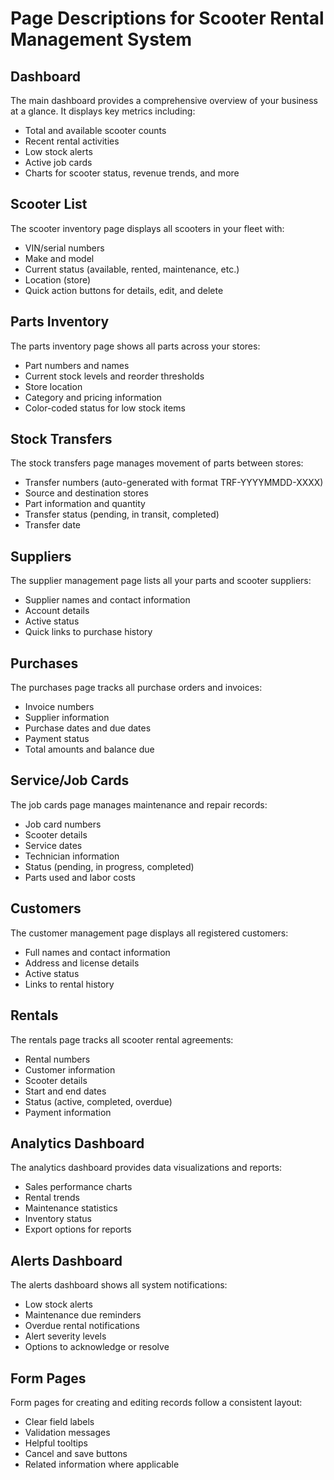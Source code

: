 # Page Descriptions for Scooter Rental Management System

## Dashboard
The main dashboard provides a comprehensive overview of your business at a glance. It displays key metrics including:
- Total and available scooter counts
- Recent rental activities
- Low stock alerts
- Active job cards
- Charts for scooter status, revenue trends, and more

## Scooter List
The scooter inventory page displays all scooters in your fleet with:
- VIN/serial numbers
- Make and model
- Current status (available, rented, maintenance, etc.)
- Location (store)
- Quick action buttons for details, edit, and delete

## Parts Inventory
The parts inventory page shows all parts across your stores:
- Part numbers and names
- Current stock levels and reorder thresholds
- Store location
- Category and pricing information
- Color-coded status for low stock items

## Stock Transfers
The stock transfers page manages movement of parts between stores:
- Transfer numbers (auto-generated with format TRF-YYYYMMDD-XXXX)
- Source and destination stores
- Part information and quantity
- Transfer status (pending, in transit, completed)
- Transfer date

## Suppliers
The supplier management page lists all your parts and scooter suppliers:
- Supplier names and contact information
- Account details
- Active status
- Quick links to purchase history

## Purchases
The purchases page tracks all purchase orders and invoices:
- Invoice numbers
- Supplier information
- Purchase dates and due dates
- Payment status
- Total amounts and balance due

## Service/Job Cards
The job cards page manages maintenance and repair records:
- Job card numbers
- Scooter details
- Service dates
- Technician information
- Status (pending, in progress, completed)
- Parts used and labor costs

## Customers
The customer management page displays all registered customers:
- Full names and contact information
- Address and license details
- Active status
- Links to rental history

## Rentals
The rentals page tracks all scooter rental agreements:
- Rental numbers
- Customer information
- Scooter details
- Start and end dates
- Status (active, completed, overdue)
- Payment information

## Analytics Dashboard
The analytics dashboard provides data visualizations and reports:
- Sales performance charts
- Rental trends
- Maintenance statistics
- Inventory status
- Export options for reports

## Alerts Dashboard
The alerts dashboard shows all system notifications:
- Low stock alerts
- Maintenance due reminders
- Overdue rental notifications
- Alert severity levels
- Options to acknowledge or resolve

## Form Pages
Form pages for creating and editing records follow a consistent layout:
- Clear field labels
- Validation messages
- Helpful tooltips
- Cancel and save buttons
- Related information where applicable